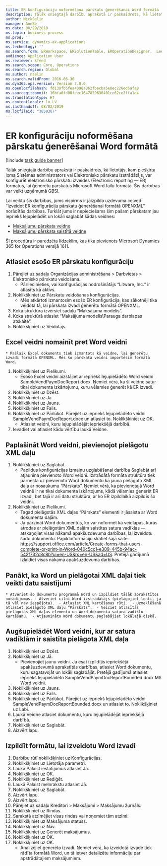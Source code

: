 ```yaml
---
title: ER konfigurāciju noformēšana pārskatu ģenerēšanai Word formātā
description: Tālāk sniegtajā darbību aprakstā ir paskaidrots, kā lietotājs, kam piešķirta loma Sistēmas administrators vai Elektronisko pārskatu izstrādātājs, var konfigurēt elektronisko pārskatu izveides formātus, lai ģenerētu pārskatus Microsoft Word failu formātā.
author: NickSelin
manager: AnnBe
ms.date: 08/29/2018
ms.topic: business-process
ms.prod: ''
ms.service: dynamics-ax-applications
ms.technology: ''
ms.search.form: ERWorkspace, ERSolutionTable, EROperationDesigner,  LedgerJournalTable, LedgerJournalTransVendPaym
audience: Application User
ms.reviewer: kfend
ms.search.scope: Core, Operations
ms.search.region: Global
ms.author: nselin
ms.search.validFrom: 2016-06-30
ms.dyn365.ops.version: Version 7.0.0
ms.openlocfilehash: fd138fb5fea4098a862fbecba5e8ec226ed6afa9
ms.sourcegitcommit: 16bfa0fd08feec1647829630401ce62ce2ffa1a4
ms.translationtype: HT
ms.contentlocale: lv-LV
ms.lasthandoff: 08/02/2019
ms.locfileid: "1850307"
---
```

# <a name="design-er-configurations-to-generate-reports-in-word-format"></a>ER konfigurāciju noformēšana pārskatu ģenerēšanai Word formātā

[!include [task guide banner](../../includes/task-guide-banner.md)]

Tālāk sniegtajā darbību aprakstā ir paskaidrots, kā lietotājs, kam piešķirta loma Sistēmas administrators vai Elektronisko pārskatu izstrādātājs, var konfigurēt elektronisko pārskatu izveides (Electronic reporting — ER) formātus, lai ģenerētu pārskatus Microsoft Word failu formātā. Šīs darbības var veikt uzņēmumā GBSI.

Lai veiktu šīs darbības, jums vispirms ir jāizpilda uzdevuma ceļvedī “Izveidot ER konfigurāciju pārskatu ģenerēšanai formātā OPENXML” norādītās darbības. Turklāt jums ir nepieciešams šim pašam pārskatam jau iepriekš lejupielādēt un lokāli saglabāt šādas veidnes:

- [Maksājumu pārskata veidne](https://go.microsoft.com/fwlink/?linkid=862266)
- [Maksājumu pārskata saistītā veidne](https://go.microsoft.com/fwlink/?linkid=862266)


Šī procedūra ir paredzēta līdzeklim, kas tika pievienots Microsoft Dynamics 365 for Operations versijā 1611.


## <a name="select-the-existing-er-report-configuration"></a>Atlasiet esošo ER pārskatu konfigurāciju
1. Pārejiet uz sadaļu Organizācijas administrēšana > Darbvietas > Elektronisko pārskatu veidošana.
    * Pārliecinieties, vai konfigurācijas nodrošinātājs “Litware, Inc.“ ir atlasīts kā aktīvs.  
2. Noklikšķiniet uz Pārskatu veidošanas konfigurācijas.
    * Mēs atkārtoti izmantosim esošo ER konfigurācija, kas sākotnēji tika veidota tā, lai pārskata izvadi ģenerētu formātā OPENXML.  
3. Kokā struktūra izvērsiet sadaļu “Maksājuma modelis”.
4. Koka struktūrā atlasiet “Maksājuma modelis\Parauga darblapas atskaite”.
5. Noklikšķiniet uz Veidotājs.

## <a name="replace-the-excel-template-with-the-word-template"></a>Excel veidni nomainīt pret Word veidni
    * Pašlaik Excel dokuments tiek izmantots kā veidne, lai ģenerētu izvadi formātā OPENXML. Mēs šo pārskata veidni importēsim formātā Word.  
1. Noklikšķiniet uz Pielikumi.
    * Esošo Excel veidni aizstājiet ar iepriekš lejupielādēto Word veidni SampleVendPaymDocReport.docx. Ņemiet vērā, ka šī veidne satur tikai dokumenta izkārtojumu, kuru vēlamies ģenerēt kā ER izvadi.  
2. Noklikšķiniet uz Dzēst.
3. Noklikšķiniet uz Jā.
4. Noklikšķiniet uz Jauns.
5. Noklikšķiniet uz Fails.
6. Noklikšķiniet uz Pārlūkot. Pārejiet uz iepriekš lejupielādēto veidni SampleVendPaymDocReport.docx un atlasiet to. Noklikšķiniet uz OK.
    * Atlasiet veidni, kuru lejupielādējāt iepriekšējā darbībā.  
7. Ievadiet vai atlasiet kādu vērtību laukā Veidne.

## <a name="extend-the-word-template-by-adding-a-custom-xml-part"></a>Paplašināt Word veidni, pievienojot pielāgotu XML daļu
1. Noklikšķiniet uz Saglabāt.
    * Papildus konfigurācijas izmaiņu uzglabāšanai darbība Saglabāt arī atjaunina pievienoto Word veidni. Izstrādātā formāta struktūra tiek pārnesta uz pievienoto Word dokumentu kā jauna pielāgota XML daļa ar nosaukumu “Pārskats”. Ņemiet vērā, ka pievienotajā Word veidnē ir ne tikai dokumenta izkārtojums, kādā vēlamies ģenerēt ER izvadi, bet tajā ir arī datu struktūra, ar ko ER izpildlaikā aizpildīs šo veidni.  
2. Noklikšķiniet uz Pielikumi.
    * Tagad pielāgotās XML daļas “Pārskats” elementi ir jāsaista ar Word dokumenta daļām.  
    * Ja pārzināt Word dokumentus, ko var noformēt kā veidlapas, kurās atrodas ar pielāgotām XML daļām saistītas satura vadīklas — atskaņojiet visas nākamā apakšuzdevuma darbības, lai izveidotu šādu dokumentu. Papildinformāciju skatiet šajā saitē: https://support.office.com/article/Create-forms-that-users-complete-or-print-in-Word-040c5cc1-e309-445b-94ac-542f732c8c8b?ui=en-US&rs=en-US&ad=US. Pretējā gadījumā izlaidiet visas nākamā apakšuzdevuma darbības.  

## <a name="get-word-with-custom-xml-part-to-do-data-bindings"></a>Panākt, ka Word un pielāgotai XML daļai tiek veikti datu saistījumi
    * Atveriet šo dokumentu programmā Word un izpildiet tālāk aprakstītos norādījumus. - Atveriet cilni Word izstrādātājs (pielāgojiet lenti, ja tā vēl nav iespējota).  - Atlasiet XML kartēšanas rūti.  - Uzmeklēšanā atlasiet pielāgoto XML daļu “Pārskats”.  - Veiciet atlasītās pielāgotās XML daļas elementu un Word dokumenta satura vadīklu kartēšanu.  - Atjaunināto Word dokumentu saglabājiet lokālajā diskā.  

## <a name="upload-the-word-template-with-custom-xml-part-bounded-to-content-controls"></a>Augšupielādēt Word veidni, kur ar satura vadīklām ir saistīta pielāgota XML daļa
1. Noklikšķiniet uz Dzēst.
2. Noklikšķiniet uz Jā.
    * Pievienojiet jaunu veidni. Ja esat izpildījis iepriekšējā apakšuzdevumā aprakstītās darbības, atlasiet Word dokumentu, kuru sagatavojāt un lokāli saglabājāt. Pretējā gadījumā atlasiet iepriekš lejupielādēto SampleVendPaymDocReportBounded.docx MS Word veidni.  
3. Noklikšķiniet uz Jauns.
4. Noklikšķiniet uz Fails.
5. Noklikšķiniet uz Pārlūkot. Pārejiet uz iepriekš lejupielādēto veidni SampleVendPaymDocReportBounded.docx un atlasiet to. Noklikšķiniet uz Labi.
6. Laukā Veidne atlasiet dokumentu, kuru lejupielādējāt iepriekšējā darbībā.
7. Noklikšķiniet uz Saglabāt.
8. Aizvērt lapu.

## <a name="execute-the-format-to-create-word-output"></a>Izpildīt formātu, lai izveidotu Word izvadi
1. Darbību rūtī noklikšķiniet uz Konfigurācijas.
2. Noklikšķiniet uz Lietotāja parametri.
3. Laukā Palaist iestatījumus atlasiet Jā.
4. Noklikšķiniet uz OK.
5. Noklikšķiniet uz Rediģēt.
6. Laukā Palaist melnrakstu atlasiet Jā.
7. Noklikšķiniet uz Saglabāt.
8. Aizvērt lapu.
9. Aizvērt lapu.
10. Pārejiet uz sadaļu Kreditori > Maksājumi > Maksājumu žurnāls.
11. Noklikšķiniet uz Rindas.
12. Sarakstā atzīmējiet visas rindas vai noņemiet tām atzīmi.
13. Noklikšķiniet uz Maksājuma statuss.
14. Noklikšķiniet uz Nav.
15. Noklikšķiniet uz Ģenerēt maksājumus.
16. Noklikšķiniet uz OK.
17. Noklikšķiniet uz OK.
    * Analizējiet ģenerēto izvadi. Ņemiet vērā, ka izveidotā izvade tiek rādīta formātā Word, un tā ietver detalizētu informāciju par apstrādātajiem maksājumiem.  

